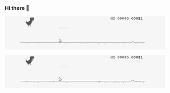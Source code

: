 ### Hi there 👋

![](https://github.com/HusnainZee/HusnainZee/blob/main/B9At.gif)

<p align="center">
  <img src="https://github.com/HusnainZee/HusnainZee/blob/main/B9At.gif" alt="Your GIF" />
</p>

<!--
**HusnainZee/HusnainZee** is a ✨ _special_ ✨ repository because its `README.md` (this file) appears on your GitHub profile.

Here are some ideas to get you started:

- 🔭 I’m currently working on ...
- 🌱 I’m currently learning ...
- 👯 I’m looking to collaborate on ...
- 🤔 I’m looking for help with ...
- 💬 Ask me about ...
- 📫 How to reach me: ...
- 😄 Pronouns: ...
- ⚡ Fun fact: ...
-->
